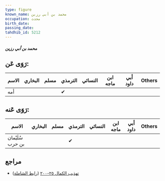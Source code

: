 ```yaml
---
type: figure
known_name: محمد بن أبي رزين
occupation: محدث
birth_date:
passing_date:
tahdhib_id: 5212
---
```

##### محمد بن أبي رزين

## رَوَى عَن:
| الاسم | البخاري | مسلم | الترمذي | النسائي | ابن ماجه | أبي داود | Others |
| ----- | ------- | ---- | ------- | ------- | -------- | -------- | ------ |
| أمه   |         |      | ✔       |         |          |          |        |
## رَوَى عَنه:
| الاسم            | البخاري | مسلم | الترمذي | النسائي | ابن ماجه | أبي داود | Others |
| ---------------- | ------- | ---- | ------- | ------- | -------- | -------- | ------ |
| سُلَيْمان بن حرب |         |      | ✔       |         |          |          |        |
## مراجع
- [تهذيب الكمال ٢٥-٢٠٠](obsidian://open?vault=Tahdhib-al-Kamal&file=Figures/٥٢١٢-محمد%20بن%20أبي%20رزين) ([رابط الشاملة](https://shamela.ws/book/3722/13293))